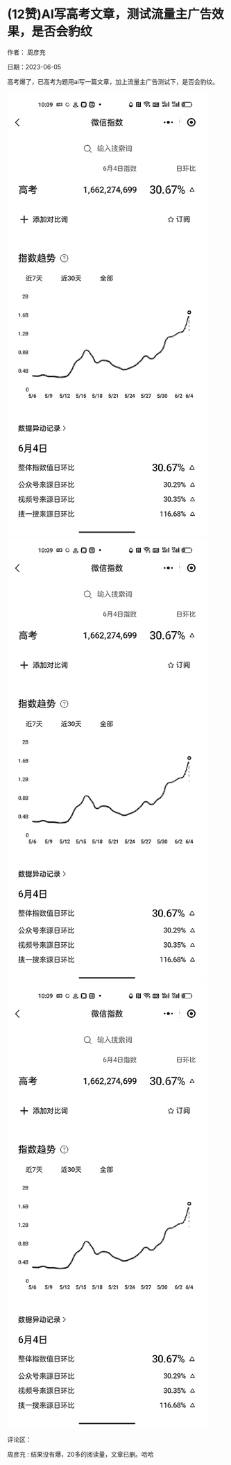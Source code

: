 
# (12赞)AI写高考文章，测试流量主广告效果，是否会豹纹

作者：  周彦充

日期：2023-06-05

高考爆了，已高考为题用ai写一篇文章，加上流量主广告测试下，是否会豹纹。

![](img/gaokao-xiangguan_0799.png)![](img/gaokao-xiangguan_0804.png)![](img/gaokao-xiangguan_0809.png)

评论区：

周彦充 : 结果没有爆，20多的阅读量，文章已删。哈哈
